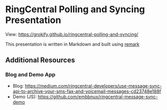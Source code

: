 # RingCentral Polling and Syncing Presentation

View: https://grokify.github.io/ringcentral-polling-and-syncing/

This presentation is written in Markdown and built using [remark](https://github.com/gnab/remark)

## Additional Resources

### Blog and Demo App

* Blog: https://medium.com/ringcentral-developers/use-message-sync-api-to-archive-your-sms-fax-and-voicemail-messages-cd23748e188f
* Demo (JS): https://github.com/embbnux/ringcentral-message-sync-demo